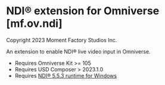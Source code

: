 # NDI® extension for Omniverse [mf.ov.ndi]
Copyright 2023 Moment Factory Studios Inc.

An extension to enable NDI® live video input in Omniverse.

- Requires Omniverse Kit >= 105
- Requires USD Composer > 2023.1.0
- Requires [NDI® 5.5.3 runtime for Windows](https://go.ndi.tv/tools-for-windows)
